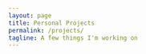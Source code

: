 ```yaml
---
layout: page
title: Personal Projects
permalink: /projects/ 
tagline: A few things I'm working on
---
```

